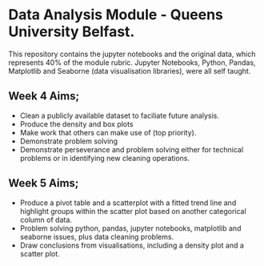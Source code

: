 # Data Analysis Module - Queens University Belfast.
This repository contains the jupyter notebooks and the original data, which represents 40% of the module rubric.
Jupyter Notebooks, Python, Pandas, Matplotlib and Seaborne (data visualisation libraries), were all self taught.

## Week 4 Aims;
- Clean a publicly available dataset to faciliate future analysis.
- Produce the density and box plots
- Make work that others can make use of (top priority).
- Demonstrate problem solving
- Demonstrate perseverance and problem solving either for technical problems or in identifying new cleaning operations.

## Week 5 Aims;
- Produce a pivot table and a scatterplot with a fitted trend line and highlight groups within the scatter plot based on another categorical column of data.
- Problem solving python, pandas, jupyter notebooks, matplotlib and seaborne issues, plus data cleaning problems.
- Draw conclusions from visualisations, including a density plot and a scatter plot.
